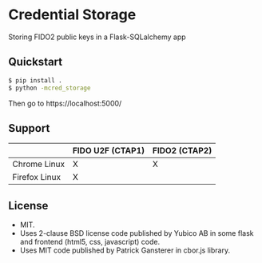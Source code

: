 Credential Storage
==================

Storing FIDO2 public keys in a Flask-SQLalchemy app

Quickstart
----------

```bash
$ pip install .
$ python -mcred_storage
```

Then go to https://localhost:5000/

Support
-------

| | FIDO U2F (CTAP1) | FIDO2 (CTAP2) |
|---|-----|--------------|
| Chrome Linux | X | X |
| Firefox Linux | X | |

License
-------

* MIT.
* Uses 2-clause BSD license code published by Yubico AB in some flask and frontend (html5, css, javascript) code.
* Uses MIT code published by Patrick Gansterer in cbor.js library.
